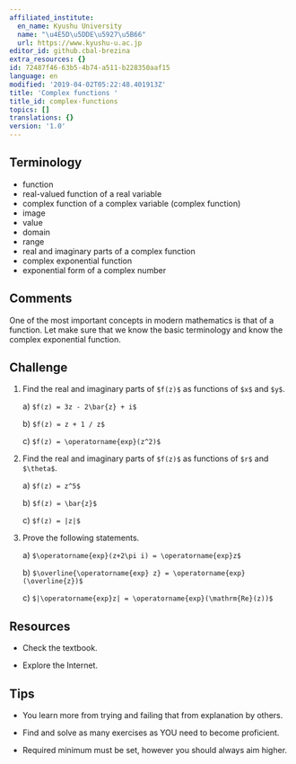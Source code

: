 ```yaml
---
affiliated_institute:
  en_name: Kyushu University
  name: "\u4E5D\u5DDE\u5927\u5B66"
  url: https://www.kyushu-u.ac.jp
editor_id: github.cbal-brezina
extra_resources: {}
id: 72487f46-63b5-4b74-a511-b228350aaf15
language: en
modified: '2019-04-02T05:22:48.401913Z'
title: 'Complex functions '
title_id: complex-functions
topics: []
translations: {}
version: '1.0'
---
```


## Terminology 
- function
- real-valued function of a real variable
- complex function of a complex variable (complex function)
- image
- value
- domain
- range
- real and imaginary parts of a complex function
- complex exponential function
- exponential form of a complex number


## Comments

One of the most important concepts in modern mathematics is that of a function.
Let make sure that we know the basic terminology and know the complex exponential function.


## Challenge



1. Find the real and imaginary parts of `$f(z)$` as functions of `$x$` and `$y$`.
    
    a) `$f(z) = 3z - 2\bar{z} + i$`

    b) `$f(z) = z + 1 / z$`
    
    c) `$f(z) = \operatorname{exp}(z^2)$`

2. Find the real and imaginary parts of `$f(z)$` as functions of `$r$` and `$\theta$`.

    a) `$f(z) = z^5$`
    
    b) `$f(z) = \bar{z}$`
    
    c) `$f(z) = |z|$`


3. Prove the following statements.
 
    a) `$\operatorname{exp}(z+2\pi i) = \operatorname{exp}z$`

    b) `$\overline{\operatorname{exp} z} = \operatorname{exp}(\overline{z})$`
    
    c) `$|\operatorname{exp}z| = \operatorname{exp}(\mathrm{Re}(z))$` 




## Resources

- Check the textbook.

- Explore the Internet.



## Tips


- You learn more from trying and failing that from  explanation by others.

- Find and solve as many exercises as YOU need to become proficient.

- Required minimum must be set, however you should always aim higher.






